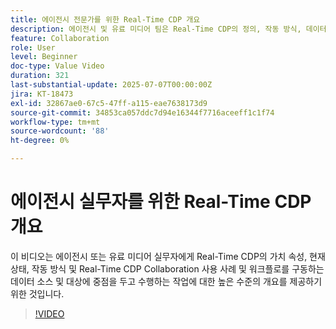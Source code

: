 ```yaml
---
title: 에이전시 전문가를 위한 Real-Time CDP 개요
description: 에이전시 및 유료 미디어 팀은 Real-Time CDP의 정의, 작동 방식, 데이터 소스 및 대상이 공동 작업 워크플로를 제공하는 방식 등을 간략하게 살펴볼 수 있습니다.
feature: Collaboration
role: User
level: Beginner
doc-type: Value Video
duration: 321
last-substantial-update: 2025-07-07T00:00:00Z
jira: KT-18473
exl-id: 32867ae0-67c5-47ff-a115-eae7638173d9
source-git-commit: 34853ca057ddc7d94e16344f7716aceeff1c1f74
workflow-type: tm+mt
source-wordcount: '88'
ht-degree: 0%

---
```


# 에이전시 실무자를 위한 Real-Time CDP 개요

이 비디오는 에이전시 또는 유료 미디어 실무자에게 Real-Time CDP의 가치 속성, 현재 상태, 작동 방식 및 Real-Time CDP Collaboration 사용 사례 및 워크플로를 구동하는 데이터 소스 및 대상에 중점을 두고 수행하는 작업에 대한 높은 수준의 개요를 제공하기 위한 것입니다.

>[!VIDEO](https://video.tv.adobe.com/v/3464665/?learn=on&enablevpops&captions=kor)
